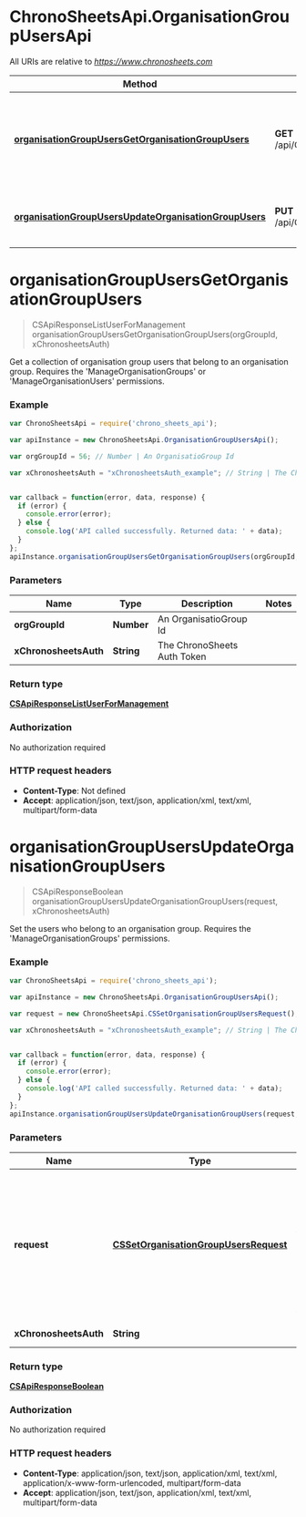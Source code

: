 # ChronoSheetsApi.OrganisationGroupUsersApi

All URIs are relative to *https://www.chronosheets.com*

Method | HTTP request | Description
------------- | ------------- | -------------
[**organisationGroupUsersGetOrganisationGroupUsers**](OrganisationGroupUsersApi.md#organisationGroupUsersGetOrganisationGroupUsers) | **GET** /api/OrganisationGroupUsers/GetOrganisationGroupUsers | Get a collection of organisation group users that belong to an organisation group.    Requires the &#39;ManageOrganisationGroups&#39; or &#39;ManageOrganisationUsers&#39; permissions.
[**organisationGroupUsersUpdateOrganisationGroupUsers**](OrganisationGroupUsersApi.md#organisationGroupUsersUpdateOrganisationGroupUsers) | **PUT** /api/OrganisationGroupUsers/UpdateOrganisationGroupUsers | Set the users who belong to an organisation group.    Requires the &#39;ManageOrganisationGroups&#39; permissions.


<a name="organisationGroupUsersGetOrganisationGroupUsers"></a>
# **organisationGroupUsersGetOrganisationGroupUsers**
> CSApiResponseListUserForManagement organisationGroupUsersGetOrganisationGroupUsers(orgGroupId, xChronosheetsAuth)

Get a collection of organisation group users that belong to an organisation group.    Requires the &#39;ManageOrganisationGroups&#39; or &#39;ManageOrganisationUsers&#39; permissions.

### Example
```javascript
var ChronoSheetsApi = require('chrono_sheets_api');

var apiInstance = new ChronoSheetsApi.OrganisationGroupUsersApi();

var orgGroupId = 56; // Number | An OrganisatioGroup Id

var xChronosheetsAuth = "xChronosheetsAuth_example"; // String | The ChronoSheets Auth Token


var callback = function(error, data, response) {
  if (error) {
    console.error(error);
  } else {
    console.log('API called successfully. Returned data: ' + data);
  }
};
apiInstance.organisationGroupUsersGetOrganisationGroupUsers(orgGroupId, xChronosheetsAuth, callback);
```

### Parameters

Name | Type | Description  | Notes
------------- | ------------- | ------------- | -------------
 **orgGroupId** | **Number**| An OrganisatioGroup Id | 
 **xChronosheetsAuth** | **String**| The ChronoSheets Auth Token | 

### Return type

[**CSApiResponseListUserForManagement**](CSApiResponseListUserForManagement.md)

### Authorization

No authorization required

### HTTP request headers

 - **Content-Type**: Not defined
 - **Accept**: application/json, text/json, application/xml, text/xml, multipart/form-data

<a name="organisationGroupUsersUpdateOrganisationGroupUsers"></a>
# **organisationGroupUsersUpdateOrganisationGroupUsers**
> CSApiResponseBoolean organisationGroupUsersUpdateOrganisationGroupUsers(request, xChronosheetsAuth)

Set the users who belong to an organisation group.    Requires the &#39;ManageOrganisationGroups&#39; permissions.

### Example
```javascript
var ChronoSheetsApi = require('chrono_sheets_api');

var apiInstance = new ChronoSheetsApi.OrganisationGroupUsersApi();

var request = new ChronoSheetsApi.CSSetOrganisationGroupUsersRequest(); // CSSetOrganisationGroupUsersRequest | A request object specifying which users belong to an organisation group.  Make sure to specify the OrganisationGroup Id in the request object so that ChronoSheets knows which OrganisationGroup to update

var xChronosheetsAuth = "xChronosheetsAuth_example"; // String | The ChronoSheets Auth Token


var callback = function(error, data, response) {
  if (error) {
    console.error(error);
  } else {
    console.log('API called successfully. Returned data: ' + data);
  }
};
apiInstance.organisationGroupUsersUpdateOrganisationGroupUsers(request, xChronosheetsAuth, callback);
```

### Parameters

Name | Type | Description  | Notes
------------- | ------------- | ------------- | -------------
 **request** | [**CSSetOrganisationGroupUsersRequest**](CSSetOrganisationGroupUsersRequest.md)| A request object specifying which users belong to an organisation group.  Make sure to specify the OrganisationGroup Id in the request object so that ChronoSheets knows which OrganisationGroup to update | 
 **xChronosheetsAuth** | **String**| The ChronoSheets Auth Token | 

### Return type

[**CSApiResponseBoolean**](CSApiResponseBoolean.md)

### Authorization

No authorization required

### HTTP request headers

 - **Content-Type**: application/json, text/json, application/xml, text/xml, application/x-www-form-urlencoded, multipart/form-data
 - **Accept**: application/json, text/json, application/xml, text/xml, multipart/form-data

